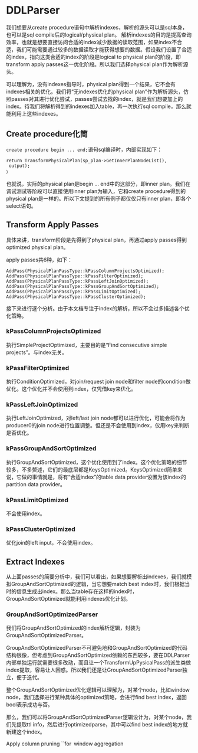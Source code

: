 # DDLParser
我们想要从create procedure语句中解析indexes，解析的源头可以是sql本身，也可以是sql compile后的logical/physical plan。
解析indexes的目的是提高查询效率，也就是想要直接访问合适的index减少数据的读取范围，如果index不合适，我们可能需要通过较多的数据读取才能获得想要的数据。假设我们设置了合适的index，指向这类合适的index的阶段是logical to physical plan的阶段，即transform apply passes这一优化阶段。所以我们选择physical plan作为解析源头。

可以理解为，没有indexes指导时，physical plan得到一个结果，它不会有indexes相关的优化。我们将“无indexes优化的physical plan”作为解析源头，仿照passes对其进行优化尝试，passes尝试去找的index，就是我们想要加上的index。待我们将解析得到的indexes加入table，再一次执行sql compile，那么就能利用上这些indexes。
## Create procedure化简
`create procedure begin ... end;`语句sql编译时，内部实现如下：
```
return TransformPhysicalPlan(sp_plan->GetInnerPlanNodeList(),
 output);
）
```
也就说，实际的physical plan是begin ... end中的这部分，即inner plan。我们在调试测试等阶段可以直接使用inner plan为输入，它和create procedure得到的physical plan是一样的。所以下文提到的所有例子都仅仅只有inner plan，即各个select语句。
## Transform Apply Passes

具体来讲，transform阶段是先得到了physical plan，再通过apply passes得到optimized physical plan。

apply passes共6种，如下：

```
AddPass(PhysicalPlanPassType::kPassColumnProjectsOptimized);
AddPass(PhysicalPlanPassType::kPassFilterOptimized);
AddPass(PhysicalPlanPassType::kPassLeftJoinOptimized);
AddPass(PhysicalPlanPassType::kPassGroupAndSortOptimized);
AddPass(PhysicalPlanPassType::kPassLimitOptimized);
AddPass(PhysicalPlanPassType::kPassClusterOptimized);
```

接下来进行逐个分析。由于本文档专注于index的解析，所以不会过多描述各个优化策略。

### kPassColumnProjectsOptimized

 执行SimpleProjectOptimized，主要目的是“Find consecutive simple projects”。与index无关。

### kPassFilterOptimized

执行ConditionOptimized，对join/request join node和filter node的condition做优化。这个优化并不会使用到index，仅凭借key来优化。

### kPassLeftJoinOptimized

执行LeftJoinOptimized，对left/last join node都可以进行优化，可能会将作为producer0的join node进行位置调整。但还是不会使用到index，仅用key来判断是否优化。

### kPassGroupAndSortOptimized

执行GroupAndSortOptimized，这个优化使用到了index。这个优化策略的细节较多，不多赘述，它们的最底层都是KeysOptimized。KeysOptimized简单来说，它做的事情就是，将有“合适index”的table data provider设置为该index的partition data provider。

### kPassLimitOptimized

不会使用index。

### kPassClusterOptimized

优化join的left input，不会使用index。

## Extract Indexes

从上面passes的简要分析中，我们可以看出，如果想要解析出indexes，我们就模拟GroupAndSortOptimized的逻辑，当它想要match best index时，我们根据当时的信息生成出index。那么当table存在这样的index时，GroupAndSortOptimized就能利用indexes优化计划。

### GroupAndSortOptimizedParser

我们将GroupAndSortOptimized的index解析逻辑，封装为GroupAndSortOptimizedParser。

GroupAndSortOptimizedParser不可避免地和GroupAndSortOptimized的代码结构很像，但考虑到GroupAndSortOptimized依赖的东西较多，要在DDLParser内部单独运行就需要很多改动，而且让一个TransformUpPysicalPass的派生类做index提取，容易让人困惑。所以我们还是让GroupAndSortOptimizedParser独立，便于迭代。

整个GroupAndSortOptimized优化逻辑可以理解为，对某个node，比如window node，我们选择进行某种具体的optimized策略，会进行find best index，返回bool表示成功与否。

那么，我们可以将GroupAndSortOptimizedParser逻辑设计为，对某个node，我们先提取ttl info，然后进行optimizedparse，其中可以find best index的地方就新建这个index。



Apply column pruning ``for` `window aggregation
